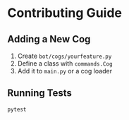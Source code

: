# Contributing Guide

## Adding a New Cog
1. Create `bot/cogs/yourfeature.py`
2. Define a class with `commands.Cog`
3. Add it to `main.py` or a cog loader

## Running Tests
```bash
pytest
```
